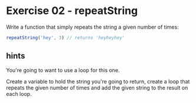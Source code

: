 # Exercise 02 - repeatString

Write a function that simply repeats the string a given number of times:

```javascript
repeatString('hey', 3) // returns 'heyheyhey'
```






## hints

You're going to want to use a loop for this one.

Create a variable to hold the string you're going to return, create a loop that repeats the given number of times and add the given string to the result on each loop.

